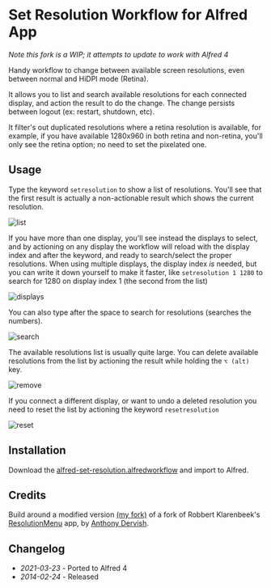 # Set Resolution Workflow for Alfred App

_Note this fork is a WIP; it attempts to update to work with Alfred 4_

Handy workflow to change between available screen resolutions, even between normal and HiDPI mode (Retina).

It allows you to list and search available resolutions for each connected display, and action the result to do the change. The change persists between logout (ex: restart, shutdown, etc).

It filter's out duplicated resolutions where a retina resolution is available, for example, if you have available 1280x960 in both retina and non-retina, you'll only see the retina option; no need to set the pixelated one.

## Usage

Type the keyword ```setresolution``` to show a list of resolutions. You'll see that the first result is actually a non-actionable result which shows the current resolution.

![list](https://raw.github.com/ramiroaraujo/alfred-set-resolution-workflow/master/screenshots/list.png)

If you have more than one display, you'll see instead the displays to select, and by actioning on any display the workflow will reload with the display index and after the keyword, and ready to search/select the proper resolutions. When using multiple displays, the display index _is_ needed, but you can write it down yourself to make it faster, like ```setresolution 1 1280``` to search for 1280 on display index 1 (the second from the list)

![displays](https://raw.github.com/ramiroaraujo/alfred-set-resolution-workflow/master/screenshots/displays.png)

You can also type after the space to search for resolutions (searches the numbers).

![search](https://raw.github.com/ramiroaraujo/alfred-set-resolution-workflow/master/screenshots/search.png)

The available resolutions list is usually quite large. You can delete available resolutions from the list by actioning the result while holding the ```⌥ (alt)``` key.

![remove](https://raw.github.com/ramiroaraujo/alfred-set-resolution-workflow/master/screenshots/remove.png)

If you connect a different display, or want to undo a deleted resolution you need to reset the list by actioning the keyword ```resetresolution```

![reset](https://raw.github.com/ramiroaraujo/alfred-set-resolution-workflow/master/screenshots/reset.png)

## Installation
Download the [alfred-set-resolution.alfredworkflow](https://github.com/jkp/alfred-set-resolution-workflow/raw/master/alfred-set-resolution.alfredworkflow) and import to Alfred.

## Credits

Build around a modified version [(my fork)](https://github.com/ramiroaraujo/ResolutionMenu) of a fork of Robbert Klarenbeek's [ResolutionMenu](https://github.com/robbertkl/ResolutionMenu) app, by [Anthony Dervish](https://github.com/antmd/ResolutionMenu).

## Changelog
* _2021-03-23_ - Ported to Alfred 4
* _2014-02-24_ - Released
